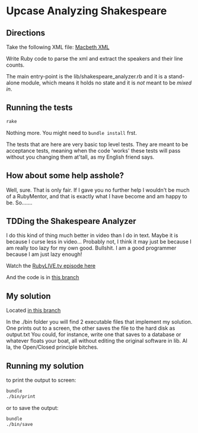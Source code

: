 # Upcase Analyzing Shakespeare 

## Directions

Take the following XML file: [Macbeth XML](http://www.ibiblio.org/xml/examples/shakespeare/macbeth.xml)

Write Ruby code to parse the xml and extract the speakers and their line counts.

The main entry-point is the lib/shakespeare_analyzer.rb and it is a stand-alone module, which means it holds no state and it is _not_ meant to be *mixed in*.

## Running the tests

```bash
rake
```

Nothing more. You might need to `bundle install` frst.

The tests that are here are very basic top level tests. They are meant to be acceptance tests, meaning when the code 'works' these tests will pass without you changing them at'tall, as my English friend says.

## How about some help asshole?

Well, sure. That is only fair. If I gave you no further help I wouldn't be much of a RubyMentor, and that is exactly what I have become and am happy to be. So.......

## TDDing the Shakespeare Analyzer

I do this kind of thing much better in video than I do in text. Maybe it is because I curse less in video... Probably not, I think it may just be because I am really too lazy for my own good. Bullshit. I am a good programmer because I am just lazy enough!

Watch the [RubyLIVE.tv episode here](https://www.youtube.com/watch?v=lBkau5T1KnA)

And the code is in [this branch](https://github.com/therubymentor/shakespeare_analyzer/tree/420-live)

## My solution

Located [in this branch](https://github.com/therubymentor/shakespeare_analyzer/tree/jimokelly-solution)

In the ./bin folder you will find 2 executable files that implement my solution. One prints out to a screen, the other saves the file to the hard disk as output.txt You could, for instance, write one that saves to a database or whatever floats your boat, all without editing the original software in lib. Al la, the Open/Closed principle bitches.

## Running my solution

to print the output to screen:

```bash
bundle
./bin/print
```

or to save the output:

```bash
bundle
./bin/save
```

